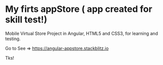 # My firts appStore ( app created for skill test!)
Mobile Virtual Store Project in Angular, HTML5 and CSS3, for learning and testing.

Go to See => https://angular-appstore.stackblitz.io

Tks!
